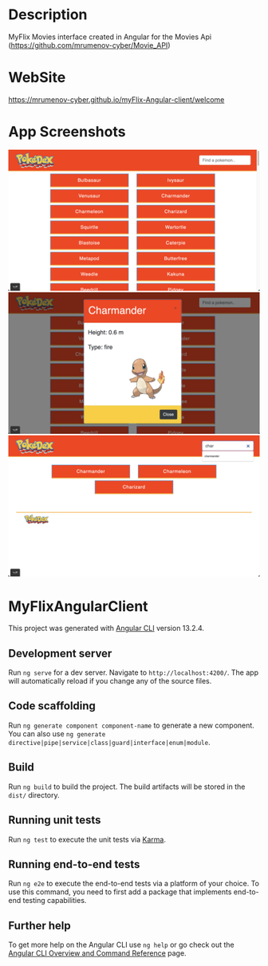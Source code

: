 # Description
MyFlix Movies interface created in Angular for the Movies Api (https://github.com/mrumenov-cyber/Movie_API)

# WebSite
https://mrumenov-cyber.github.io/myFlix-Angular-client/welcome

# App Screenshots
![ScreenShot](https://github.com/mrumenov-cyber/Pokedex-app/blob/main/static/img/Screenshot1.png "Screenshot 1")
![ScreenShot](https://github.com/mrumenov-cyber/Pokedex-app/blob/main/static/img/Screenshot2.png "Screenshot 2")
![ScreenShot](https://github.com/mrumenov-cyber/Pokedex-app/blob/main/static/img/Screenshot3.png "Screenshot 3")


# MyFlixAngularClient

This project was generated with [Angular CLI](https://github.com/angular/angular-cli) version 13.2.4.

## Development server

Run `ng serve` for a dev server. Navigate to `http://localhost:4200/`. The app will automatically reload if you change any of the source files.

## Code scaffolding

Run `ng generate component component-name` to generate a new component. You can also use `ng generate directive|pipe|service|class|guard|interface|enum|module`.

## Build

Run `ng build` to build the project. The build artifacts will be stored in the `dist/` directory.

## Running unit tests

Run `ng test` to execute the unit tests via [Karma](https://karma-runner.github.io).

## Running end-to-end tests

Run `ng e2e` to execute the end-to-end tests via a platform of your choice. To use this command, you need to first add a package that implements end-to-end testing capabilities.

## Further help

To get more help on the Angular CLI use `ng help` or go check out the [Angular CLI Overview and Command Reference](https://angular.io/cli) page.
